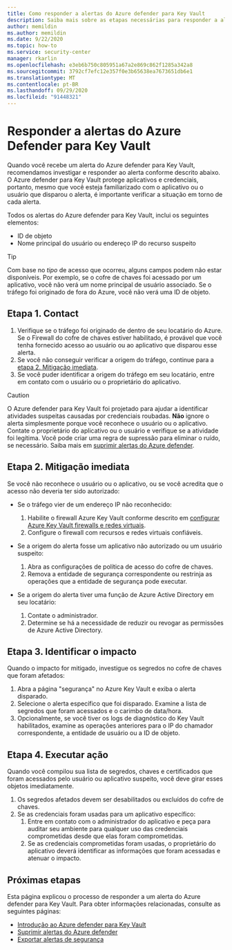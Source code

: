 ```yaml
---
title: Como responder a alertas do Azure defender para Key Vault
description: Saiba mais sobre as etapas necessárias para responder a alertas do Azure defender para Key Vault.
author: memildin
ms.author: memildin
ms.date: 9/22/2020
ms.topic: how-to
ms.service: security-center
manager: rkarlin
ms.openlocfilehash: e3eb6b750c805951a67a2e869c862f1285a342a8
ms.sourcegitcommit: 3792cf7efc12e357f0e3b65638ea7673651db6e1
ms.translationtype: MT
ms.contentlocale: pt-BR
ms.lasthandoff: 09/29/2020
ms.locfileid: "91448321"
---
```

# <a name="respond-to-azure-defender-for-key-vault-alerts"></a>Responder a alertas do Azure Defender para Key Vault
Quando você recebe um alerta do Azure defender para Key Vault, recomendamos investigar e responder ao alerta conforme descrito abaixo. O Azure defender para Key Vault protege aplicativos e credenciais, portanto, mesmo que você esteja familiarizado com o aplicativo ou o usuário que disparou o alerta, é importante verificar a situação em torno de cada alerta.  

Todos os alertas do Azure defender para Key Vault, inclui os seguintes elementos:

- ID de objeto
- Nome principal do usuário ou endereço IP do recurso suspeito

> [!TIP]
> Com base no *tipo* de acesso que ocorreu, alguns campos podem não estar disponíveis. Por exemplo, se o cofre de chaves foi acessado por um aplicativo, você não verá um nome principal de usuário associado. Se o tráfego foi originado de fora do Azure, você não verá uma ID de objeto.

## <a name="step-1-contact"></a>Etapa 1. Contact

1. Verifique se o tráfego foi originado de dentro de seu locatário do Azure. Se o Firewall do cofre de chaves estiver habilitado, é provável que você tenha fornecido acesso ao usuário ou ao aplicativo que disparou esse alerta.
1. Se você não conseguir verificar a origem do tráfego, continue para a [etapa 2. Mitigação imediata](#step-2-immediate-mitigation).
1. Se você puder identificar a origem do tráfego em seu locatário, entre em contato com o usuário ou o proprietário do aplicativo. 

> [!CAUTION]
> O Azure defender para Key Vault foi projetado para ajudar a identificar atividades suspeitas causadas por credenciais roubadas. **Não** ignore o alerta simplesmente porque você reconhece o usuário ou o aplicativo. Contate o proprietário do aplicativo ou o usuário e verifique se a atividade foi legítima. Você pode criar uma regra de supressão para eliminar o ruído, se necessário. Saiba mais em [suprimir alertas do Azure defender](alerts-suppression-rules.md).


## <a name="step-2-immediate-mitigation"></a>Etapa 2. Mitigação imediata 
Se você não reconhece o usuário ou o aplicativo, ou se você acredita que o acesso não deveria ter sido autorizado:

- Se o tráfego vier de um endereço IP não reconhecido:
    1. Habilite o firewall Azure Key Vault conforme descrito em [configurar Azure Key Vault firewalls e redes virtuais](../key-vault/general/network-security.md).
    1. Configure o firewall com recursos e redes virtuais confiáveis.

- Se a origem do alerta fosse um aplicativo não autorizado ou um usuário suspeito:
    1. Abra as configurações de política de acesso do cofre de chaves.
    1. Remova a entidade de segurança correspondente ou restrinja as operações que a entidade de segurança pode executar.  

- Se a origem do alerta tiver uma função de Azure Active Directory em seu locatário:
    1. Contate o administrador.
    1. Determine se há a necessidade de reduzir ou revogar as permissões de Azure Active Directory.

## <a name="step-3-identify-impact"></a>Etapa 3. Identificar o impacto 
Quando o impacto for mitigado, investigue os segredos no cofre de chaves que foram afetados:
1. Abra a página "segurança" no Azure Key Vault e exiba o alerta disparado.
1. Selecione o alerta específico que foi disparado.
    Examine a lista de segredos que foram acessados e o carimbo de data/hora.
1. Opcionalmente, se você tiver os logs de diagnóstico do Key Vault habilitados, examine as operações anteriores para o IP do chamador correspondente, a entidade de usuário ou a ID de objeto.  

## <a name="step-4-take-action"></a>Etapa 4. Executar ação 
Quando você compilou sua lista de segredos, chaves e certificados que foram acessados pelo usuário ou aplicativo suspeito, você deve girar esses objetos imediatamente.

1. Os segredos afetados devem ser desabilitados ou excluídos do cofre de chaves.
1. Se as credenciais foram usadas para um aplicativo específico:
    1. Entre em contato com o administrador do aplicativo e peça para auditar seu ambiente para qualquer uso das credenciais comprometidas desde que elas foram comprometidas.
    1. Se as credenciais comprometidas foram usadas, o proprietário do aplicativo deverá identificar as informações que foram acessadas e atenuar o impacto.


## <a name="next-steps"></a>Próximas etapas

Esta página explicou o processo de responder a um alerta do Azure defender para Key Vault. Para obter informações relacionadas, consulte as seguintes páginas:

- [Introdução ao Azure defender para Key Vault](defender-for-key-vault-introduction.md)
- [Suprimir alertas do Azure defender](alerts-suppression-rules.md)
- [Exportar alertas de segurança](continuous-export.md)